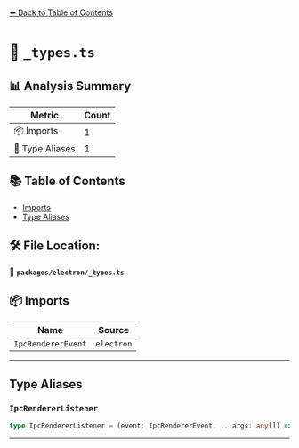 [⬅️ Back to Table of Contents](../../index.md)

# 📄 `_types.ts`

## 📊 Analysis Summary

| Metric | Count |
|--------|-------|
| 📦 Imports | 1 |
| 📑 Type Aliases | 1 |

## 📚 Table of Contents

- [Imports](#imports)
- [Type Aliases](#type-aliases)

## 🛠️ File Location:
📂 **`packages/electron/_types.ts`**

## 📦 Imports

| Name | Source |
|------|--------|
| `IpcRendererEvent` | `electron` |


---

## Type Aliases

### `IpcRendererListener`

```ts
type IpcRendererListener = (event: IpcRendererEvent, ...args: any[]) => void;
```


---